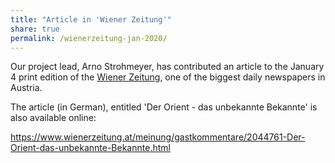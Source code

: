 ```yaml
---
title: "Article in 'Wiener Zeitung'"
share: true
permalink: /wienerzeitung-jan-2020/
---
```


Our project lead, Arno Strohmeyer, has contributed an article to the January 4 print edition of the
[Wiener Zeitung](https://www.wienerzeitung.at/), one of the biggest daily newspapers in Austria.

<!-- more -->

The article (in German), entitled 'Der Orient - das unbekannte Bekannte' is also available online:

<https://www.wienerzeitung.at/meinung/gastkommentare/2044761-Der-Orient-das-unbekannte-Bekannte.html>
